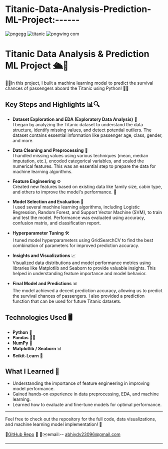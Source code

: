 # Titanic-Data-Analysis-Prediction-ML-Project:------

![pngegg](https://github.com/user-attachments/assets/7a4e4432-17e5-47f3-9ea8-cc2e892e10f5)
![titanic](https://github.com/user-attachments/assets/1ef3ef1b-b50b-4b86-b6c6-b2209c24f98c)
![pngwing com](https://github.com/user-attachments/assets/b43186a4-fb0e-4144-b142-27be1e17608d)

# Titanic Data Analysis & Prediction ML Project 🛳️🤖

📌😊In this project, I built a machine learning model to predict the survival chances of passengers aboard the Titanic using Python! 🐍✨

## Key Steps and Highlights 📊🔍

- **Dataset Exploration and EDA (Exploratory Data Analysis)** 🔎  
  I began by analyzing the Titanic dataset to understand the data structure, identify missing values, and detect potential outliers. The dataset contains essential information like passenger age, class, gender, and more.

- **Data Cleaning and Preprocessing** 🧹  
  I handled missing values using various techniques (mean, median imputation, etc.), encoded categorical variables, and scaled the numerical features. This was an essential step to prepare the data for machine learning algorithms.

- **Feature Engineering** ⚙️  
  Created new features based on existing data like family size, cabin type, and others to improve the model's performance. 🔧

- **Model Selection and Evaluation** 🎯  
  I used several machine learning algorithms, including Logistic Regression, Random Forest, and Support Vector Machine (SVM), to train and test the model. Performance was evaluated using accuracy, confusion matrix, and classification report.

- **Hyperparameter Tuning** 🛠️  
  I tuned model hyperparameters using GridSearchCV to find the best combination of parameters for improved prediction accuracy.

- **Insights and Visualizations** 📈  
  Visualized data distributions and model performance metrics using libraries like Matplotlib and Seaborn to provide valuable insights. This helped in understanding feature importance and model behavior.

- **Final Model and Predictions** 📊  
  The model achieved a decent prediction accuracy, allowing us to predict the survival chances of passengers. I also provided a prediction function that can be used for future Titanic datasets.

## Technologies Used 🖥️
- **Python** 🐍
- **Pandas** 🧑‍💻
- **NumPy** 🔢
- **Matplotlib / Seaborn** 📊
- **Scikit-Learn** 🤖

## What I Learned 🌱
- Understanding the importance of feature engineering in improving model performance.
- Gained hands-on experience in data preprocessing, EDA, and machine learning.
- Learned how to evaluate and fine-tune models for optimal performance.

---

Feel free to check out the repository for the full code, data visualizations, and machine learning model implementation! 🚀

🔗[GitHub Repo](https://github.com/abhishekkumar62000/Titanic-Data-Analysis-Prediction-ML-Project) 📁
📩✉️email:-- abhiydv23096@gmail.com


---
